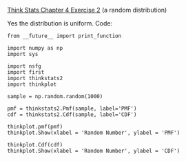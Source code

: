 [Think Stats Chapter 4 Exercise 2](http://greenteapress.com/thinkstats2/html/thinkstats2005.html#toc41) (a random distribution)

Yes the distribution is uniform.
Code:


    from __future__ import print_function

    import numpy as np
    import sys

    import nsfg
    import first
    import thinkstats2
    import thinkplot

    sample = np.random.random(1000)

    pmf = thinkstats2.Pmf(sample, label='PMF')
    cdf = thinkstats2.Cdf(sample, label='CDF')

    thinkplot.pmf(pmf)
    thinkplot.Show(xlabel = 'Random Number', ylabel = 'PMF')

    thinkplot.Cdf(cdf)
    thinkplot.Show(xlabel = 'Random Number', ylabel = 'CDF')

